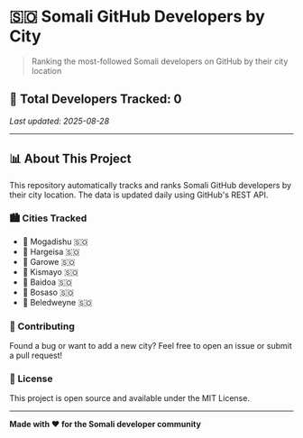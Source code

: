 # 🇸🇴 Somali GitHub Developers by City

> Ranking the most-followed Somali developers on GitHub by their city location

## 👥 Total Developers Tracked: 0

_Last updated: 2025-08-28_

---

## 📊 About This Project

This repository automatically tracks and ranks Somali GitHub developers by their city location. The data is updated daily using GitHub's REST API.

### 🏙️ Cities Tracked
- 📍 Mogadishu 🇸🇴
- 📍 Hargeisa 🇸🇴  
- 📍 Garowe 🇸🇴
- 📍 Kismayo 🇸🇴
- 📍 Baidoa 🇸🇴
- 📍 Bosaso 🇸🇴
- 📍 Beledweyne 🇸🇴

### 🤝 Contributing
Found a bug or want to add a new city? Feel free to open an issue or submit a pull request!

### 📝 License
This project is open source and available under the MIT License.

---

**Made with ❤️ for the Somali developer community**
